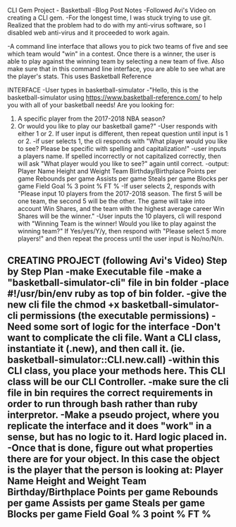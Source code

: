 CLI Gem Project - Basketball
-Blog Post Notes
  -Followed Avi's Video on creating a CLI gem.
  -For the longest time, I was stuck trying to use git.  Realized that the problem had to do with my anti-virus software, so I disabled web anti-virus and it proceeded to work again.
  
-A command line interface that allows you to pick two teams of five and see which team would "win" in a contest.  Once there is a winner, the user is able to play against the winning team by selecting a new team of five.  Also make sure that in this command line interface, you are able to see what are the player's stats.  This uses Basketball Reference

INTERFACE
-User types in basketball-simulator
-"Hello, this is the basketball-simulator using https://www.basketball-reference.com/ to help you with all of your basketball needs!  Are you looking for:
  1. A specific player from the 2017-2018 NBA season?  
  2. Or would you like to play our basketball game?"
-User responds with either 1 or 2.  If user input is different, then repeat question until input is 1 or 2.
-if user selects 1, the cli responds with "What player would you like to see? Please be specific with spelling and capitalization!"
-user inputs a players name.  If spelled incorrectly or not capitalized correctly, then will ask "What player would you like to see?" again until correct.
-output:
    Player Name
    Height and Weight
    Team
    Birthday/Birthplace
    Points per game
    Rebounds per game
    Assists per game
    Steals per game
    Blocks per game
    Field Goal %
    3 point %
    FT %
-If user selects 2, responds with "Please input 10 players from the 2017-2018 season.  The first 5 will be one team, the second 5 will be the other. The game will take into account Win Shares, and the team with the highest average career Win Shares will be the winner."
-User inputs the 10 players, cli will respond with "Winning Team is the winner!  Would you like to play against the winning team?" If Yes/yes/Y/y, then respond with "Please select 5 more players!" and then repeat the process until the user input is No/no/N/n.


CREATING PROJECT (following Avi's Video)
Step by Step Plan
-make Executable file
  -make a "basketball-simulator-cli" file in bin folder
  -place #!/usr/bin/env ruby as top of bin folder.
  -give the new cli file the chmod +x basketball-simulator-cli permissions (the executable permissions)
-Need some sort of logic for the interface
-Don't want to complicate the cli file. Want a CLI class, instantiate it (.new), and then call it. (ie. basketball-simulator::CLI.new.call)
-within this CLI class, you place your methods here.  This CLI class will be our CLI Controller.
-make sure the cli file in bin requires the correct requirements in order to run through bash rather than ruby interpretor.
-Make a pseudo project, where you replicate the interface and it does "work" in a sense, but has no logic to it.  Hard logic placed in.
-Once that is done, figure out what properties there are for your object.  In this case the object is the player that the person is looking at:
    Player Name
    Height and Weight
    Team
    Birthday/Birthplace
    Points per game
    Rebounds per game
    Assists per game
    Steals per game
    Blocks per game
    Field Goal %
    3 point %
    FT %
-
